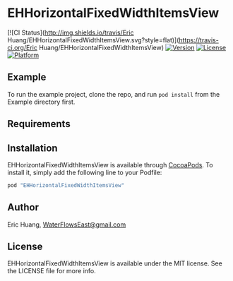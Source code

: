 # EHHorizontalFixedWidthItemsView

[![CI Status](http://img.shields.io/travis/Eric Huang/EHHorizontalFixedWidthItemsView.svg?style=flat)](https://travis-ci.org/Eric Huang/EHHorizontalFixedWidthItemsView)
[![Version](https://img.shields.io/cocoapods/v/EHHorizontalFixedWidthItemsView.svg?style=flat)](http://cocoapods.org/pods/EHHorizontalFixedWidthItemsView)
[![License](https://img.shields.io/cocoapods/l/EHHorizontalFixedWidthItemsView.svg?style=flat)](http://cocoapods.org/pods/EHHorizontalFixedWidthItemsView)
[![Platform](https://img.shields.io/cocoapods/p/EHHorizontalFixedWidthItemsView.svg?style=flat)](http://cocoapods.org/pods/EHHorizontalFixedWidthItemsView)

## Example

To run the example project, clone the repo, and run `pod install` from the Example directory first.

## Requirements

## Installation

EHHorizontalFixedWidthItemsView is available through [CocoaPods](http://cocoapods.org). To install
it, simply add the following line to your Podfile:

```ruby
pod "EHHorizontalFixedWidthItemsView"
```

## Author

Eric Huang, WaterFlowsEast@gmail.com

## License

EHHorizontalFixedWidthItemsView is available under the MIT license. See the LICENSE file for more info.
